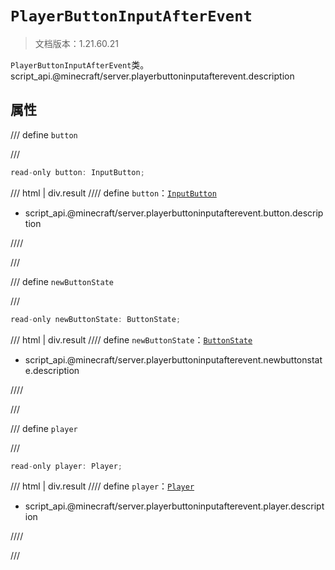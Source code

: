 # `PlayerButtonInputAfterEvent`

> 文档版本：1.21.60.21

`PlayerButtonInputAfterEvent`类。script_api.@minecraft/server.playerbuttoninputafterevent.description

## 属性

/// define
`button`


///

```js
read-only button: InputButton;
```

/// html | div.result
//// define
`button`：[`InputButton`](./inputbutton.md)

- script_api.@minecraft/server.playerbuttoninputafterevent.button.description


////

///


/// define
`newButtonState`


///

```js
read-only newButtonState: ButtonState;
```

/// html | div.result
//// define
`newButtonState`：[`ButtonState`](./buttonstate.md)

- script_api.@minecraft/server.playerbuttoninputafterevent.newbuttonstate.description


////

///


/// define
`player`


///

```js
read-only player: Player;
```

/// html | div.result
//// define
`player`：[`Player`](./player.md)

- script_api.@minecraft/server.playerbuttoninputafterevent.player.description


////

///

